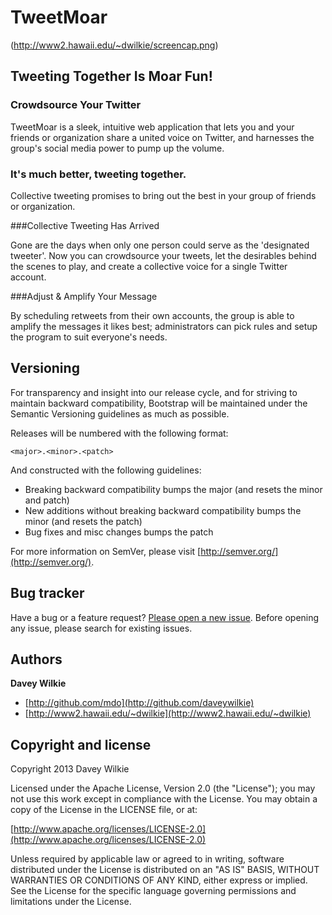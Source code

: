 TweetMoar
=========

(http://www2.hawaii.edu/~dwilkie/screencap.png)

## Tweeting Together Is Moar Fun!

### Crowdsource Your Twitter

TweetMoar is a sleek, intuitive web application that lets you and your friends or organization share a united voice on Twitter, and harnesses the group's social media power to pump up the volume.

### It's much better, tweeting together. 

Collective tweeting promises to bring out the best in your group of friends or organization. 

###Collective Tweeting Has Arrived

Gone are the days when only one person could serve as the 'designated tweeter'. Now you can crowdsource your tweets, let the desirables behind the scenes to play, and create a collective voice for a single Twitter account.

###Adjust & Amplify Your Message

By scheduling retweets from their own accounts, the group is able to amplify the messages it likes best; administrators can pick rules and setup the program to suit everyone's needs.



## Versioning

For transparency and insight into our release cycle, and for striving to maintain backward compatibility, Bootstrap will be maintained under the Semantic Versioning guidelines as much as possible.

Releases will be numbered with the following format:

`<major>.<minor>.<patch>`

And constructed with the following guidelines:

* Breaking backward compatibility bumps the major (and resets the minor and patch)
* New additions without breaking backward compatibility bumps the minor (and resets the patch)
* Bug fixes and misc changes bumps the patch

For more information on SemVer, please visit [http://semver.org/](http://semver.org/).



## Bug tracker

Have a bug or a feature request? [Please open a new issue](https://github.com/daveywilkie/TweetMoar/issues). Before opening any issue, please search for existing issues.



## Authors

**Davey Wilkie**

+ [http://github.com/mdo](http://github.com/daveywilkie)
+ [http://www2.hawaii.edu/~dwilkie](http://www2.hawaii.edu/~dwilkie)



## Copyright and license

Copyright 2013 Davey Wilkie

Licensed under the Apache License, Version 2.0 (the "License");
you may not use this work except in compliance with the License.
You may obtain a copy of the License in the LICENSE file, or at:

  [http://www.apache.org/licenses/LICENSE-2.0](http://www.apache.org/licenses/LICENSE-2.0)

Unless required by applicable law or agreed to in writing, software
distributed under the License is distributed on an "AS IS" BASIS,
WITHOUT WARRANTIES OR CONDITIONS OF ANY KIND, either express or implied.
See the License for the specific language governing permissions and
limitations under the License.